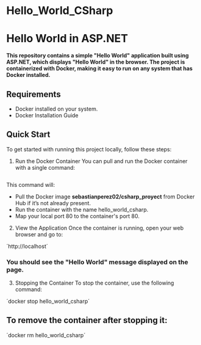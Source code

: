 # Hello_World_CSharp


# Hello World in ASP.NET
**This repository contains a simple "Hello World" application built using ASP.NET, which displays "Hello World" in the browser. The project is containerized with Docker, making it easy to run on any system that has Docker installed.**

## Requirements
- Docker installed on your system.
- Docker Installation Guide
## Quick Start
To get started with running this project locally, follow these steps:

1. Run the Docker Container
You can pull and run the Docker container with a single command:

   ~~~docker run -p 80:80 --name hello_world_csharp sebastianperez02/csharp_proyect~~~
This command will:

- Pull the Docker image **sebastianperez02/csharp_proyect** from Docker Hub if it’s not already present.
- Run the container with the name hello_world_csharp.
- Map your local port 80 to the container's port 80.
2. View the Application
Once the container is running, open your web browser and go to:

´http://localhost´
### You should see the "Hello World" message displayed on the page.

3. Stopping the Container
To stop the container, use the following command:

´docker stop hello_world_csharp´
## To remove the container after stopping it:

´docker rm hello_world_csharp´

